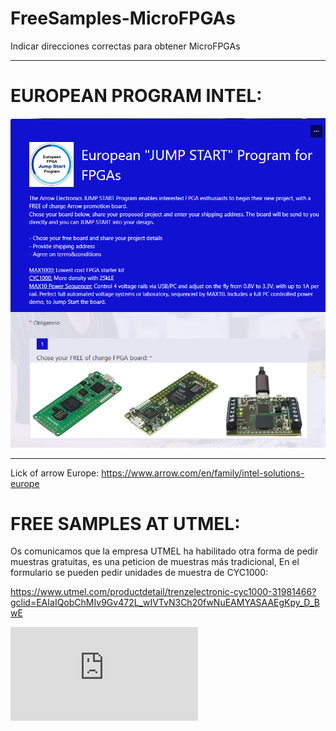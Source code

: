 # FreeSamples-MicroFPGAs
Indicar direcciones correctas para obtener MicroFPGAs

---

# EUROPEAN PROGRAM INTEL:
![Free samples from Intel](https://github.com/AtlasFPGA/FreeSamples-MicroFPGAs/raw/main/FOTOS/European%20Program%20Micro-FPGAS.png)

---
Lick of arrow Europe:
https://www.arrow.com/en/family/intel-solutions-europe

# FREE SAMPLES AT UTMEL:
Os comunicamos que la empresa UTMEL ha habilitado otra forma de pedir muestras gratuitas, es una peticion de muestras más tradicional, En el formulario se pueden pedir unidades de muestra de CYC1000: 

https://www.utmel.com/productdetail/trenzelectronic-cyc1000-31981466?gclid=EAIaIQobChMIv9Gv472L_wIVTvN3Ch20fwNuEAMYASAAEgKpy_D_BwE

![CYC1000](http://www.forofpga.es/download/file.php?id=761)
